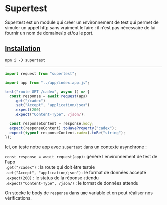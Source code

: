 # Supertest

Supertest est un module qui créer un environnement de test qui permet de simuler un appel http sans vraiment le faire : il n'est pas nécessaire de lui fournir un nom de domaine/ip et/ou le port.

## <ins>Installation</ins>

`npm i -D supertest`

---

```js
import request from "supertest";

import app from "../app/index.app.js";

test("route GET /cadex", async () => {
  const response = await request(app)
    .get("/cadex")
    .set("Accept", "application/json")
    .expect(200)
    .expect("Content-Type", /json/);

  const responseContent = response.body;
  expect(responseContent).toHaveProperty("cadex");
  expect(typeof responseContent.cadex).toBe("string");
});
```

Ici, on teste notre app avec `supertest` dans un contexte asynchrone :

`const response = await request(app)` : génère l'environnement de test de l'app  
`.get("/cadex")` : la route qui doit être testée  
`.set("Accept", "application/json")` : le format de données accepté  
`.expect(200)` : le status de la réponse attendu  
`.expect("Content-Type", /json/)` : le format de données attendu

On stocke le body de `response` dans une variable et on peut réaliser nos vérifications.